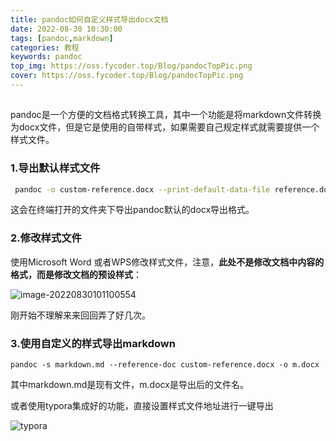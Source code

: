 ```yaml
---
title: pandoc如何自定义样式导出docx文档
date: 2022-08-30 10:30:00
tags: [pandoc,markdown]
categories: 教程
keywords: pandoc
top_img: https://oss.fycoder.top/Blog/pandocTopPic.png
cover: https://oss.fycoder.top/Blog/pandocTopPic.png
---
```


## 

pandoc是一个方便的文档格式转换工具，其中一个功能是将markdown文件转换为docx文件，但是它是使用的自带样式，如果需要自己规定样式就需要提供一个样式文件。

### 1.导出默认样式文件

```bash
 pandoc -o custom-reference.docx --print-default-data-file reference.docx
```

这会在终端打开的文件夹下导出pandoc默认的docx导出格式。

### 2.修改样式文件

使用Microsoft Word 或者WPS修改样式文件，注意，**此处不是修改文档中内容的格式，而是修改文档的预设样式**：

![image-20220830101100554](https://oss.fycoder.top/markdown/202208301011805.png)

刚开始不理解来来回回弄了好几次。

### 3.使用自定义的样式导出markdown

```
pandoc -s markdown.md --reference-doc custom-reference.docx -o m.docx
```

其中markdown.md是现有文件，m.docx是导出后的文件名。

或者使用typora集成好的功能，直接设置样式文件地址进行一键导出

![typora](https://oss.fycoder.top/markdown/202208301023290.png)